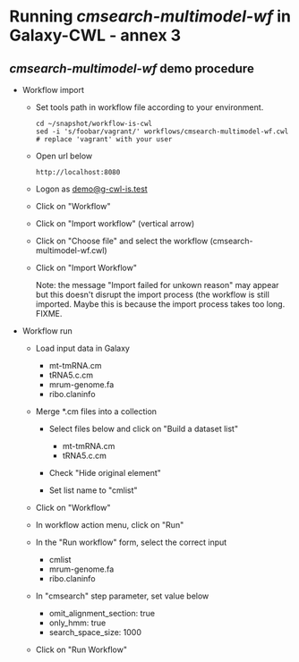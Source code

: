 # Running *cmsearch-multimodel-wf* in Galaxy-CWL - annex 3

## *cmsearch-multimodel-wf* demo procedure

* Workflow import

    * Set tools path in workflow file according to your environment.

          cd ~/snapshot/workflow-is-cwl
          sed -i 's/foobar/vagrant/' workflows/cmsearch-multimodel-wf.cwl # replace 'vagrant' with your user

    * Open url below

          http://localhost:8080

    * Logon as demo@g-cwl-is.test

    * Click on "Workflow"

    * Click on "Import workflow" (vertical arrow)

    * Click on "Choose file" and select the workflow (cmsearch-multimodel-wf.cwl)

    * Click on "Import Workflow"

      Note: the message "Import failed for unkown reason" may appear
      but this doesn't disrupt the import process (the workflow is still
      imported. Maybe this is because the import process takes too long.
      FIXME.

* Workflow run

    * Load input data in Galaxy

        * mt-tmRNA.cm
        * tRNA5.c.cm
        * mrum-genome.fa
        * ribo.claninfo

    *  Merge *.cm files into a collection

        * Select files below and click on "Build a dataset list"

            * mt-tmRNA.cm
            * tRNA5.c.cm

        * Check "Hide original element"

        * Set list name to "cmlist"

    * Click on "Workflow"

    * In workflow action menu, click on "Run"

    * In the "Run workflow" form, select the correct input

        * cmlist
        * mrum-genome.fa
        * ribo.claninfo

    * In "cmsearch" step parameter, set value below

        * omit_alignment_section: true
        * only_hmm: true
        * search_space_size: 1000

    * Click on "Run Workflow"
